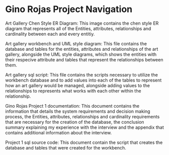 # Gino Rojas Project Navigation

Art Gallery Chen Style ER Diagram:
This image contains the chen style ER diagram that represents all of the Entities, attributes, relationships and cardinality between each and every entitiy.

Art gallery workbench and UML style diagram:
This file contains the database and tables for the entities, attributes and relationships of the art gallery, alongside the UML style diagrams, which shows the entities with their respecive attribute and tables that represent the relationships between them.

Art gallery sql script:
This file contains the scripts necessary to utilize the workbench database and to add values into each of the tables to represent how an art gallery would be managed, alongside adding values to the relationships to represents what works with each other within the relationship.

Gino Rojas Project 1 documentation:
This document contains the information that details the system requirements and decision making process, the Entities, attributes, relationships and cardinality requirements that are necessary for the creation of the database, the conclusion summary explaining my experience with the interview and the appendix that contains additional information about the interview.

Project 1 sql source code:
This document contain the script that creates the database and tables that were created for the workbench.
